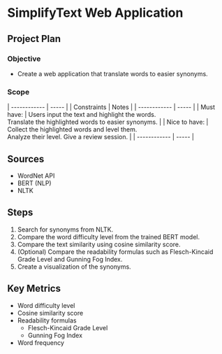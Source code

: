 # SimplifyText Web Application
## Project Plan
### Objective
* Create a web application that translate words to easier synonyms.
### Scope
| ------------ | ----- |
| Constraints  | Notes |
| ------------ | ----- |
| Must have:  | Users input the text and highlight the words.<br>Translate the highlighted words to easier synonyms. |
| Nice to have: | Collect the highlighted words and level them.<br>Analyze their level. Give a review session. |
| ------------ | ----- |
## Sources
* WordNet API
* BERT (NLP)
* NLTK
## Steps
1. Search for synonyms from NLTK.
2. Compare the word difficulty level from the trained BERT model.
3. Compare the text similarity using cosine similarity score.
4. (Optional) Compare the readability formulas such as Flesch-Kincaid Grade Level and Gunning Fog Index.
6. Create a visualization of the synonyms.
## Key Metrics
* Word difficulty level
* Cosine similarity score
* Readability formulas
  * Flesch-Kincaid Grade Level
  * Gunning Fog Index
* Word frequency
